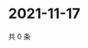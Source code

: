 # 2021-11-17

共 0 条

<!-- BEGIN WEIBO -->
<!-- 最后更新时间 Wed Nov 17 2021 04:09:31 GMT+0800 (China Standard Time) -->

<!-- END WEIBO -->
